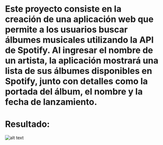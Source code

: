# Este proyecto consiste en la creación de una aplicación web que permite a los usuarios buscar álbumes musicales utilizando la API de Spotify. Al ingresar el nombre de un artista, la aplicación mostrará una lista de sus álbumes disponibles en Spotify, junto con detalles como la portada del álbum, el nombre y la fecha de lanzamiento.

# Resultado:

![alt text](image.png)